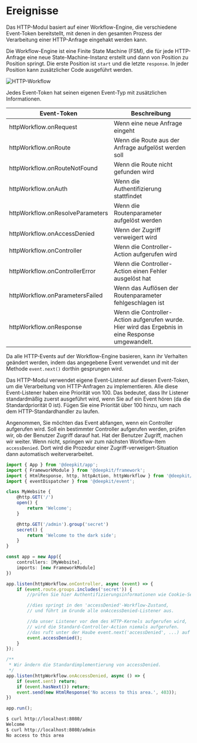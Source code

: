 # Ereignisse

Das HTTP-Modul basiert auf einer Workflow-Engine, die verschiedene Event-Token bereitstellt, mit denen in den gesamten Prozess der Verarbeitung einer HTTP-Anfrage eingehakt werden kann.

Die Workflow-Engine ist eine Finite State Machine (FSM), die für jede HTTP-Anfrage eine neue State-Machine-Instanz erstellt und dann von Position zu Position springt. Die erste Position ist `start` und die letzte `response`. In jeder Position kann zusätzlicher Code ausgeführt werden.

![HTTP-Workflow](/assets/documentation/framework/http-workflow.png)

Jedes Event-Token hat seinen eigenen Event-Typ mit zusätzlichen Informationen.

| Event-Token                   | Beschreibung                                                                                                        |
|-------------------------------|----------------------------------------------------------------------------------------------------------------------|
| httpWorkflow.onRequest        | Wenn eine neue Anfrage eingeht                                                                                       |
| httpWorkflow.onRoute          | Wenn die Route aus der Anfrage aufgelöst werden soll                                                                 |
| httpWorkflow.onRouteNotFound  | Wenn die Route nicht gefunden wird                                                                                   |
| httpWorkflow.onAuth           | Wenn die Authentifizierung stattfindet                                                                               |
| httpWorkflow.onResolveParameters | Wenn die Routenparameter aufgelöst werden                                                                           |
| httpWorkflow.onAccessDenied   | Wenn der Zugriff verweigert wird                                                                                     |
| httpWorkflow.onController     | Wenn die Controller-Action aufgerufen wird                                                                           |
| httpWorkflow.onControllerError | Wenn die Controller-Action einen Fehler ausgelöst hat                                                                |
| httpWorkflow.onParametersFailed | Wenn das Auflösen der Routenparameter fehlgeschlagen ist                                                            |
| httpWorkflow.onResponse       | Wenn die Controller-Action aufgerufen wurde. Hier wird das Ergebnis in eine Response umgewandelt.                    |

Da alle HTTP-Events auf der Workflow-Engine basieren, kann ihr Verhalten geändert werden, indem das angegebene Event verwendet und mit der Methode `event.next()` dorthin gesprungen wird.

Das HTTP-Modul verwendet eigene Event-Listener auf diesen Event-Token, um die Verarbeitung von HTTP-Anfragen zu implementieren. Alle diese Event-Listener haben eine Priorität von 100. Das bedeutet, dass Ihr Listener standardmäßig zuerst ausgeführt wird, wenn Sie auf ein Event hören (da die Standardpriorität 0 ist). Fügen Sie eine Priorität über 100 hinzu, um nach dem HTTP-Standardhandler zu laufen.

Angenommen, Sie möchten das Event abfangen, wenn ein Controller aufgerufen wird. Soll ein bestimmter Controller aufgerufen werden, prüfen wir, ob der Benutzer Zugriff darauf hat. Hat der Benutzer Zugriff, machen wir weiter. Wenn nicht, springen wir zum nächsten Workflow-Item `accessDenied`. Dort wird die Prozedur einer Zugriff-verweigert-Situation dann automatisch weiterverarbeitet.

```typescript
import { App } from '@deepkit/app';
import { FrameworkModule } from '@deepkit/framework';
import { HtmlResponse, http, httpAction, httpWorkflow } from '@deepkit/http';
import { eventDispatcher } from '@deepkit/event';

class MyWebsite {
    @http.GET('/')
    open() {
        return 'Welcome';
    }

    @http.GET('/admin').group('secret')
    secret() {
        return 'Welcome to the dark side';
    }
}

const app = new App({
    controllers: [MyWebsite],
    imports: [new FrameworkModule]
})

app.listen(httpWorkflow.onController, async (event) => {
    if (event.route.groups.includes('secret')) {
        //prüfen Sie hier Authentifizierungsinformationen wie Cookie-Session, JWT etc.

        //dies springt in den 'accessDenied'-Workflow-Zustand,
        // und führt im Grunde alle onAccessDenied-Listener aus.

        //da unser Listener vor dem des HTTP-Kernels aufgerufen wird,
        // wird die Standard-Controller-Action niemals aufgerufen.
        //das ruft unter der Haube event.next('accessDenied', ...) auf
        event.accessDenied();
    }
});

/**
 * Wir ändern die Standardimplementierung von accessDenied.
 */
app.listen(httpWorkflow.onAccessDenied, async () => {
    if (event.sent) return;
    if (event.hasNext()) return;
    event.send(new HtmlResponse('No access to this area.', 403));
})

app.run();
```

```sh
$ curl http://localhost:8080/
Welcome
$ curl http://localhost:8080/admin
No access to this area
```